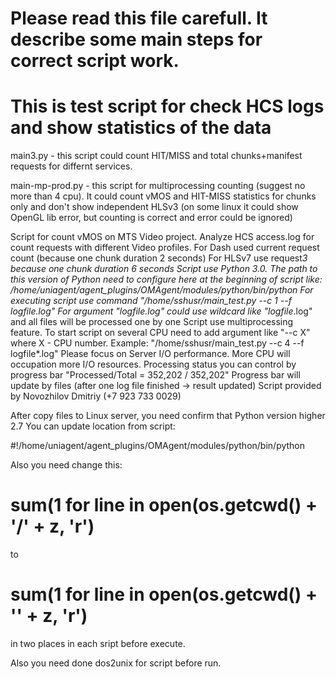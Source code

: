 # Please read this file carefull. It describe some main steps for correct script work.
# This is test script for check HCS logs and show statistics of the data

main3.py - this script could count HIT/MISS and total chunks+manifest requests for differnt services. 

main-mp-prod.py - this script for multiprocessing counting (suggest no more than 4 cpu). It could count vMOS and HIT-MISS statistics for chunks only and don't show independent HLSv3 (on some linux it could show OpenGL lib error, but counting is correct and error could be ignored)

  Script for count vMOS on MTS Video project. Analyze HCS access.log for count requests with different Video profiles.
  For Dash used current request count (because one chunk duration 2 seconds)
  For HLSv7 use request*3 because one chunk duration 6 seconds
  Script use Python 3.0. The path to this version of Python need to configure here at the beginning of script like:
  /home/uniagent/agent_plugins/OMAgent/modules/python/bin/python
  For executing script use command "/home/sshusr/main_test.py --c 1 --f logfile.log"
  For argument "logfile.log" could use wildcard like "logfile*.log" and all files will be processed one by one
  Script use multiprocessing feature. To start script on several CPU need to add argument like "--c X"
  where X - CPU number. Example: "/home/sshusr/main_test.py --c 4 --f logfile*.log"
  Please focus on Server I/O performance. More CPU will occupation more I/O resources.
  Processing status you can control by progress bar "Processed/Total = 352,202 / 352,202"
  Progress bar will update by files (after one log file finished -> result updated)
  Script provided by Novozhilov Dmitriy (+7 923 733 0029)


After copy files to Linux server, you need confirm that Python version higher 2.7
You can update location from script:

#!/home/uniagent/agent_plugins/OMAgent/modules/python/bin/python

Also you need change this:
# sum(1 for line in open(os.getcwd() + '\/' + z, 'r')
to 
# sum(1 for line in open(os.getcwd() + '\' + z, 'r')

in two places in each sript before execute.

Also you need done
dos2unix for script before run.
